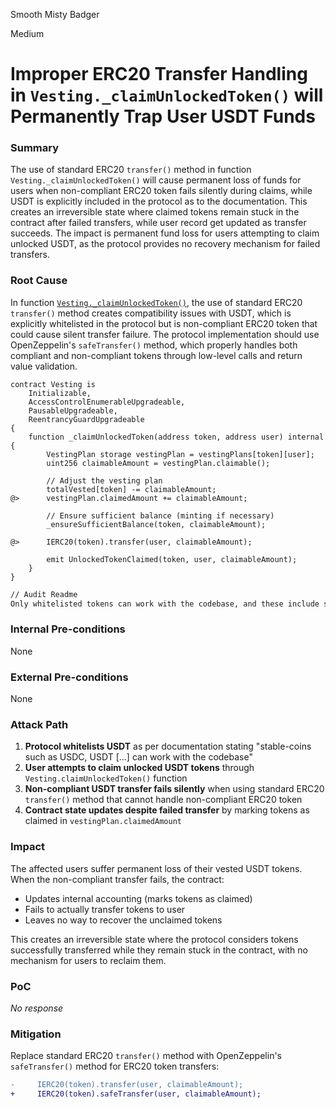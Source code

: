 Smooth Misty Badger

Medium

# Improper ERC20 Transfer Handling in `Vesting._claimUnlockedToken()` will Permanently Trap User USDT Funds

### Summary

The use of standard ERC20 `transfer()` method in function `Vesting._claimUnlockedToken()` will cause permanent loss of funds for users when non-compliant ERC20 token fails silently during claims, while USDT is explicitly included in the protocol as to the documentation. This creates an irreversible state where claimed tokens remain stuck in the contract after failed transfers, while user record get updated as transfer succeeds. The impact is permanent fund loss for users attempting to claim unlocked USDT, as the protocol provides no recovery mechanism for failed transfers.  

### Root Cause

In function [`Vesting._claimUnlockedToken()`](https://github.com/sherlock-audit/2025-03-symm-io-stacking/blob/main/token/contracts/vesting/Vesting.sol#L272), the use of standard ERC20 `transfer()` method creates compatibility issues with USDT, which is explicitly whitelisted in the protocol but is non-compliant ERC20 token that could cause silent transfer failure. The protocol implementation should use OpenZeppelin's `safeTransfer()` method, which properly handles both compliant and non-compliant tokens through low-level calls and return value validation. 

```solidity
contract Vesting is
    Initializable,
    AccessControlEnumerableUpgradeable,
    PausableUpgradeable,
    ReentrancyGuardUpgradeable
{
    function _claimUnlockedToken(address token, address user) internal {
        VestingPlan storage vestingPlan = vestingPlans[token][user];
        uint256 claimableAmount = vestingPlan.claimable();

        // Adjust the vesting plan
        totalVested[token] -= claimableAmount;
@>      vestingPlan.claimedAmount += claimableAmount;

        // Ensure sufficient balance (minting if necessary)
        _ensureSufficientBalance(token, claimableAmount);

@>      IERC20(token).transfer(user, claimableAmount);

        emit UnlockedTokenClaimed(token, user, claimableAmount);
    }
}
```

```markdown
// Audit Readme
Only whitelisted tokens can work with the codebase, and these include stable-coins such as USDC, USDT, and USDE and Tokens like SYMM.
```

### Internal Pre-conditions

None

### External Pre-conditions

None

### Attack Path

1. **Protocol whitelists USDT** as per documentation stating "stable-coins such as USDC, USDT [...] can work with the codebase"
2. **User attempts to claim unlocked USDT tokens** through `Vesting.claimUnlockedToken()` function
3. **Non-compliant USDT transfer fails silently** when using standard ERC20 `transfer()` method that cannot handle non-compliant ERC20 token
4. **Contract state updates despite failed transfer** by marking tokens as claimed in `vestingPlan.claimedAmount`

### Impact

The affected users suffer permanent loss of their vested USDT tokens. When the non-compliant transfer fails, the contract:
- Updates internal accounting (marks tokens as claimed)
- Fails to actually transfer tokens to user
- Leaves no way to recover the unclaimed tokens

This creates an irreversible state where the protocol considers tokens successfully transferred while they remain stuck in the contract, with no mechanism for users to reclaim them.

### PoC

_No response_

### Mitigation

Replace standard ERC20 `transfer()` method with OpenZeppelin's `safeTransfer()` method for ERC20 token transfers:

```diff
-	  IERC20(token).transfer(user, claimableAmount);
+	  IERC20(token).safeTransfer(user, claimableAmount);
```